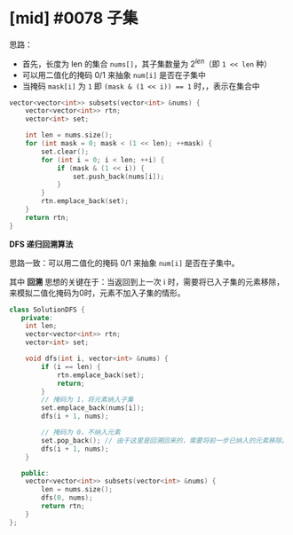 # [mid] #0078 子集

思路：

 - 首先，长度为 len 的集合 `nums[]`，其子集数量为 $2^{len}$（即 `1 << len` 种）
 - 可以用二值化的掩码 0/1 来抽象 `num[i]` 是否在子集中
 - 当掩码 `mask[i]` 为 `1` 即 `(mask & (1 << i)) == 1` 时，，表示在集合中

```c++
vector<vector<int>> subsets(vector<int> &nums) {
    vector<vector<int>> rtn;
    vector<int> set;

    int len = nums.size();
    for (int mask = 0; mask < (1 << len); ++mask) {
        set.clear();
        for (int i = 0; i < len; ++i) {
            if (mask & (1 << i)) {
                set.push_back(nums[i]);
            }
        }
        rtn.emplace_back(set);
    }
    return rtn;
}
```

**DFS 递归回溯算法**

思路一致：可以用二值化的掩码 0/1 来抽象 `num[i]` 是否在子集中。

其中 **回溯** 思想的关键在于：当返回到上一次 i 时，需要将已入子集的元素移除，来模拟二值化掩码为0时，元素不加入子集的情形。


```c++
class SolutionDFS {
   private:
    int len;
    vector<vector<int>> rtn;
    vector<int> set;

    void dfs(int i, vector<int> &nums) {
        if (i == len) {
            rtn.emplace_back(set);
            return;
        }
        // 掩码为 1，将元素纳入子集
        set.emplace_back(nums[i]);
        dfs(i + 1, nums);

        // 掩码为 0，不纳入元素
        set.pop_back(); // 由于这里是回溯回来的，需要将前一步已纳入的元素移除。
        dfs(i + 1, nums);
    }

   public:
    vector<vector<int>> subsets(vector<int> &nums) {
        len = nums.size();
        dfs(0, nums);
        return rtn;
    }
};
```